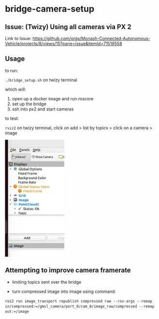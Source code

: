 # bridge-camera-setup

## Issue: (Twizy) Using all cameras via PX 2

Link to Issue: https://github.com/orgs/Monash-Connected-Autonomous-Vehicle/projects/8/views/15?pane=issue&itemId=71519558

## Usage

to run: 

`./bridge_setup.sh` on twizy terminal

which will:
1. open up a docker image and run roscore
2. set up the bridge
3. ssh into px2 and start cameras

to test:

`rviz2` on twizy terminal, click on add > list by topics > click on a camera > image

![image.png](image.png)

## Attempting to improve camera framerate
- limiting topics sent over the bridge

- turn compressed image into image using command:

`ros2 run image_transport republish compressed raw --ros-args --remap in/compressed:=/gmsl_camera/port_0/cam_0/image_raw/compressed --remap out:=/image`